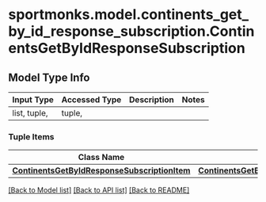 # sportmonks.model.continents_get_by_id_response_subscription.ContinentsGetByIdResponseSubscription

## Model Type Info
Input Type | Accessed Type | Description | Notes
------------ | ------------- | ------------- | -------------
list, tuple,  | tuple,  |  | 

### Tuple Items
Class Name | Input Type | Accessed Type | Description | Notes
------------- | ------------- | ------------- | ------------- | -------------
[**ContinentsGetByIdResponseSubscriptionItem**](ContinentsGetByIdResponseSubscriptionItem.md) | [**ContinentsGetByIdResponseSubscriptionItem**](ContinentsGetByIdResponseSubscriptionItem.md) | [**ContinentsGetByIdResponseSubscriptionItem**](ContinentsGetByIdResponseSubscriptionItem.md) |  | 

[[Back to Model list]](../../README.md#documentation-for-models) [[Back to API list]](../../README.md#documentation-for-api-endpoints) [[Back to README]](../../README.md)

